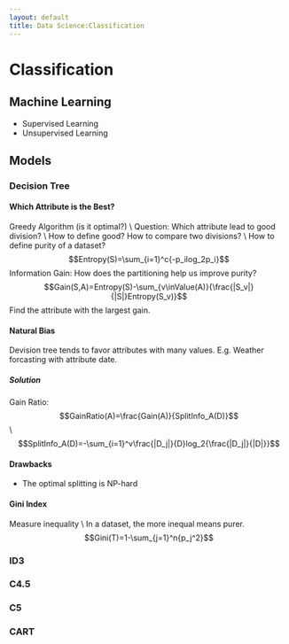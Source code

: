 ```yaml
---
layout: default
title: Data Science:Classification
---
```

# Classification
## Machine Learning
- Supervised Learning
- Unsupervised Learning
## Models
### Decision Tree
#### Which Attribute is the Best?
Greedy Algorithm (is it optimal?) \\
Question: Which attribute lead to good division? \\
How to define good? How to compare two divisions? \\
How to define purity of a dataset?
$$Entropy(S)=\sum_{i=1}^c{-p_ilog_2p_i}$$
Information Gain: How does the partitioning help us improve purity?
$$Gain(S,A)=Entropy(S)-\sum_{v\inValue(A)}{\frac{|S_v|}{|S|}Entropy(S_v)}$$
Find the attribute with the largest gain.
#### Natural Bias
Devision tree tends to favor attributes with many values. E.g. Weather forcasting with attribute date.
##### Solution
Gain Ratio:
$$GainRatio(A)=\frac{Gain(A)}{SplitInfo_A(D)}$$ \\
$$SplitInfo_A(D)=-\sum_{i=1}^v\frac{|D_j|}{D}log_2{\frac{|D_j|}{|D|}}$$


#### Drawbacks
- The optimal splitting is NP-hard
#### Gini Index
Measure inequality \\
In a dataset, the more inequal means purer.
$$Gini(T)=1-\sum_{j=1}^n{p_j^2}$$
### ID3
### C4.5
### C5
### CART
